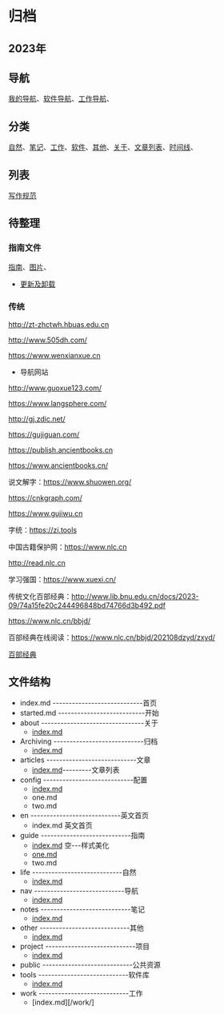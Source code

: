 # 归档

## 2023年

## 导航

[我的导航](/nav/mylnk/)、[软件导航](/nav/softlnk/)、[工作导航](/nav/worklnk/)、

## 分类

[自然](/life/)、[笔记](/notes/)、[工作][def]、[软件](/tools/)、[其他](/other/)、[关于](/about/)、[文章列表](/articles/)、[时间线](/notes/mynotes/mynotesline.md)、

## 列表

[写作规范](/articles/规范/写作模板)

## 待整理

### 指南文件

[指南](/guide/)、[图片](/guide/one)、

* [更新及卸载](/guide/two)

### 传统

http://zt-zhctwh.hbuas.edu.cn

http://www.505dh.com/

https://www.wenxianxue.cn

* 导航网站

http://www.guoxue123.com/

https://www.langsphere.com/

http://gj.zdic.net/

https://gujiguan.com/

https://publish.ancientbooks.cn

https://www.ancientbooks.cn/

说文解字：https://www.shuowen.org/

https://cnkgraph.com/

https://www.gujiwu.cn

字统：https://zi.tools

中国古籍保护网：https://www.nlc.cn

http://read.nlc.cn

学习强国：https://www.xuexi.cn/

传统文化百部经典：http://www.lib.bnu.edu.cn/docs/2023-09/74a15fe20c244496848bd74766d3b492.pdf

https://www.nlc.cn/bbjd/

百部经典在线阅读：https://www.nlc.cn/bbjd/202108dzyd/zxyd/	


[百部经典](/articles/传统文化/百部经典/)

## 文件结构

* index.md  ----------------------------首页
* started.md ---------------------------开始
* about --------------------------------关于
  * [index.md](/about/)
* Archiving ----------------------------归档
  * [index.md](/Archiving/)
* articles ----------------------------文章
  * [index.md](/articles/)---------文章列表
* config ----------------------------配置
  * [index.md](/nav/)
  * one.md
  * two.md
* en ----------------------------英文首页
  * index.md 英文首页
* guide ----------------------------指南
  * [index.md](/guide/index.md) 空---样式美化
  * [one.md](/guide/one.md)
  * two.md
* life ----------------------------自然
  * [index.md](/life/)
* nav ----------------------------导航
  * [index.md](/nav/)
* notes ----------------------------笔记
  * [index.md](/notes/)
* other ----------------------------其他
  * [index.md](/other/)
* project ----------------------------项目
  * [index.md](/work/)
* public ----------------------------公共资源
* tools ----------------------------软件库
  * [index.md](/tools/)
* work ----------------------------工作
  * [index.md][/work/]

[def]: /work/
